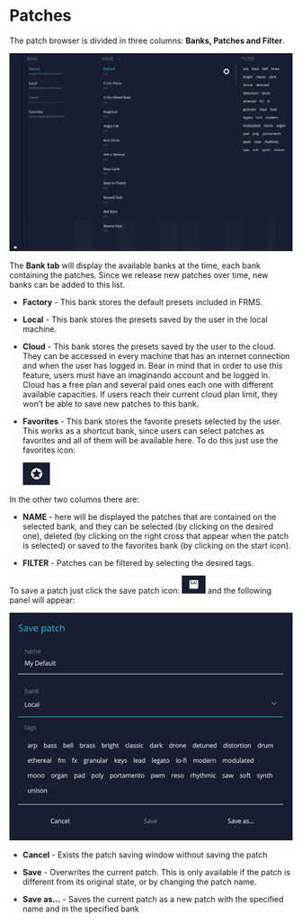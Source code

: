 # Patches

The patch browser is divided in three columns: **Banks, Patches and Filter**.

<img src="images/patch-browser.png" style="padding: 0px; bottom-padding: 0px;"/>

The **Bank tab** will display the available banks at the time, each bank containing the patches. Since we release new patches over time, new banks can be added to this list.

- **Factory** - This bank stores the default presets included in FRMS.

- **Local** - This bank stores the presets saved by the user in the local machine.

- **Cloud** - This bank stores the presets saved by the user to the cloud. They can be accessed in every machine that has an internet connection and when the user has logged in. Bear in mind that in order to use this feature, users must have an imaginando account and be logged in. Cloud has a free plan and several paid ones each one with different available capacities. If users reach their current cloud plan limit, they won’t be able to save new patches to this bank.

- **Favorites** - This bank stores the favorite presets selected by the user. This works as a shortcut bank, since users can select patches as favorites and all of them will be available here. 
To do this just use the favorites icon:

    <img src="images/favorites-icon.png" style="padding: 0px; bottom-padding: 0px;"/>

In the other two columns there are:

- **NAME** - here will be displayed the patches that are contained on the selected bank, and they can be selected (by clicking on the desired one), deleted (by clicking on the right cross that appear when the patch is selected) or saved to the favorites bank (by clicking on the start icon).

- **FILTER** - Patches can be filtered by selecting the desired tags.

To save a patch just click the save patch icon:
<img src="images/patch-save-icon.png" style="padding: 0px; bottom-padding: 0px;"/> and the following panel will appear:

<img src="images/patch-save-panel.png" style="padding: 0px; bottom-padding: 0px;"/>

- **Cancel** - Exists the patch saving window without saving the patch

- **Save** - Overwrites the current patch. This is only available if the patch is different from its original state, or by changing the patch name.

- **Save as...** - Saves the current patch as a new patch with the specified name and in the specified bank

